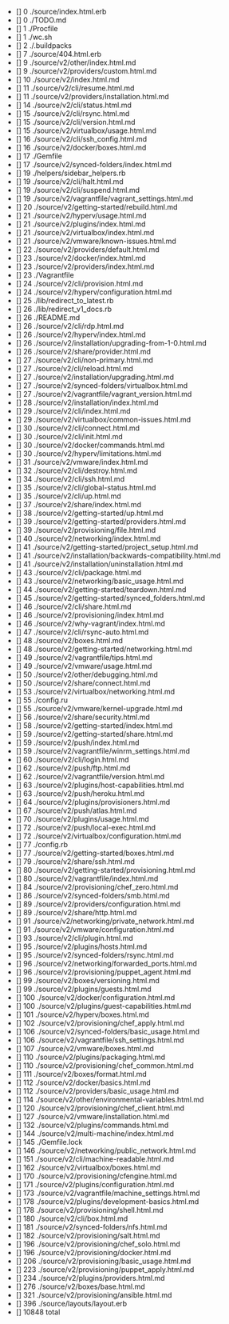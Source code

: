 - []      0 ./source/index.html.erb
- []      0 ./TODO.md
- []      1 ./Procfile
- []      1 ./wc.sh
- []      2 ./.buildpacks
- []      7 ./source/404.html.erb
- []      9 ./source/v2/other/index.html.md
- []      9 ./source/v2/providers/custom.html.md
- []     10 ./source/v2/index.html.md
- []     11 ./source/v2/cli/resume.html.md
- []     11 ./source/v2/providers/installation.html.md
- []     14 ./source/v2/cli/status.html.md
- []     15 ./source/v2/cli/rsync.html.md
- []     15 ./source/v2/cli/version.html.md
- []     15 ./source/v2/virtualbox/usage.html.md
- []     16 ./source/v2/cli/ssh_config.html.md
- []     16 ./source/v2/docker/boxes.html.md
- []     17 ./Gemfile
- []     17 ./source/v2/synced-folders/index.html.md
- []     19 ./helpers/sidebar_helpers.rb
- []     19 ./source/v2/cli/halt.html.md
- []     19 ./source/v2/cli/suspend.html.md
- []     19 ./source/v2/vagrantfile/vagrant_settings.html.md
- []     20 ./source/v2/getting-started/rebuild.html.md
- []     21 ./source/v2/hyperv/usage.html.md
- []     21 ./source/v2/plugins/index.html.md
- []     21 ./source/v2/virtualbox/index.html.md
- []     21 ./source/v2/vmware/known-issues.html.md
- []     22 ./source/v2/providers/default.html.md
- []     23 ./source/v2/docker/index.html.md
- []     23 ./source/v2/providers/index.html.md
- []     23 ./Vagrantfile
- []     24 ./source/v2/cli/provision.html.md
- []     24 ./source/v2/hyperv/configuration.html.md
- []     25 ./lib/redirect_to_latest.rb
- []     26 ./lib/redirect_v1_docs.rb
- []     26 ./README.md
- []     26 ./source/v2/cli/rdp.html.md
- []     26 ./source/v2/hyperv/index.html.md
- []     26 ./source/v2/installation/upgrading-from-1-0.html.md
- []     26 ./source/v2/share/provider.html.md
- []     27 ./source/v2/cli/non-primary.html.md
- []     27 ./source/v2/cli/reload.html.md
- []     27 ./source/v2/installation/upgrading.html.md
- []     27 ./source/v2/synced-folders/virtualbox.html.md
- []     27 ./source/v2/vagrantfile/vagrant_version.html.md
- []     28 ./source/v2/installation/index.html.md
- []     29 ./source/v2/cli/index.html.md
- []     29 ./source/v2/virtualbox/common-issues.html.md
- []     30 ./source/v2/cli/connect.html.md
- []     30 ./source/v2/cli/init.html.md
- []     30 ./source/v2/docker/commands.html.md
- []     30 ./source/v2/hyperv/limitations.html.md
- []     31 ./source/v2/vmware/index.html.md
- []     32 ./source/v2/cli/destroy.html.md
- []     34 ./source/v2/cli/ssh.html.md
- []     35 ./source/v2/cli/global-status.html.md
- []     35 ./source/v2/cli/up.html.md
- []     37 ./source/v2/share/index.html.md
- []     38 ./source/v2/getting-started/up.html.md
- []     39 ./source/v2/getting-started/providers.html.md
- []     39 ./source/v2/provisioning/file.html.md
- []     40 ./source/v2/networking/index.html.md
- []     41 ./source/v2/getting-started/project_setup.html.md
- []     41 ./source/v2/installation/backwards-compatibility.html.md
- []     41 ./source/v2/installation/uninstallation.html.md
- []     43 ./source/v2/cli/package.html.md
- []     43 ./source/v2/networking/basic_usage.html.md
- []     44 ./source/v2/getting-started/teardown.html.md
- []     45 ./source/v2/getting-started/synced_folders.html.md
- []     46 ./source/v2/cli/share.html.md
- []     46 ./source/v2/provisioning/index.html.md
- []     46 ./source/v2/why-vagrant/index.html.md
- []     47 ./source/v2/cli/rsync-auto.html.md
- []     48 ./source/v2/boxes.html.md
- []     48 ./source/v2/getting-started/networking.html.md
- []     49 ./source/v2/vagrantfile/tips.html.md
- []     49 ./source/v2/vmware/usage.html.md
- []     50 ./source/v2/other/debugging.html.md
- []     50 ./source/v2/share/connect.html.md
- []     53 ./source/v2/virtualbox/networking.html.md
- []     55 ./config.ru
- []     55 ./source/v2/vmware/kernel-upgrade.html.md
- []     56 ./source/v2/share/security.html.md
- []     58 ./source/v2/getting-started/index.html.md
- []     59 ./source/v2/getting-started/share.html.md
- []     59 ./source/v2/push/index.html.md
- []     59 ./source/v2/vagrantfile/winrm_settings.html.md
- []     60 ./source/v2/cli/login.html.md
- []     62 ./source/v2/push/ftp.html.md
- []     62 ./source/v2/vagrantfile/version.html.md
- []     63 ./source/v2/plugins/host-capabilities.html.md
- []     63 ./source/v2/push/heroku.html.md
- []     64 ./source/v2/plugins/provisioners.html.md
- []     67 ./source/v2/push/atlas.html.md
- []     70 ./source/v2/plugins/usage.html.md
- []     72 ./source/v2/push/local-exec.html.md
- []     72 ./source/v2/virtualbox/configuration.html.md
- []     77 ./config.rb
- []     77 ./source/v2/getting-started/boxes.html.md
- []     79 ./source/v2/share/ssh.html.md
- []     80 ./source/v2/getting-started/provisioning.html.md
- []     80 ./source/v2/vagrantfile/index.html.md
- []     84 ./source/v2/provisioning/chef_zero.html.md
- []     86 ./source/v2/synced-folders/smb.html.md
- []     89 ./source/v2/providers/configuration.html.md
- []     89 ./source/v2/share/http.html.md
- []     91 ./source/v2/networking/private_network.html.md
- []     91 ./source/v2/vmware/configuration.html.md
- []     93 ./source/v2/cli/plugin.html.md
- []     95 ./source/v2/plugins/hosts.html.md
- []     95 ./source/v2/synced-folders/rsync.html.md
- []     96 ./source/v2/networking/forwarded_ports.html.md
- []     96 ./source/v2/provisioning/puppet_agent.html.md
- []     99 ./source/v2/boxes/versioning.html.md
- []     99 ./source/v2/plugins/guests.html.md
- []    100 ./source/v2/docker/configuration.html.md
- []    100 ./source/v2/plugins/guest-capabilities.html.md
- []    101 ./source/v2/hyperv/boxes.html.md
- []    102 ./source/v2/provisioning/chef_apply.html.md
- []    106 ./source/v2/synced-folders/basic_usage.html.md
- []    106 ./source/v2/vagrantfile/ssh_settings.html.md
- []    107 ./source/v2/vmware/boxes.html.md
- []    110 ./source/v2/plugins/packaging.html.md
- []    110 ./source/v2/provisioning/chef_common.html.md
- []    111 ./source/v2/boxes/format.html.md
- []    112 ./source/v2/docker/basics.html.md
- []    112 ./source/v2/providers/basic_usage.html.md
- []    114 ./source/v2/other/environmental-variables.html.md
- []    120 ./source/v2/provisioning/chef_client.html.md
- []    127 ./source/v2/vmware/installation.html.md
- []    132 ./source/v2/plugins/commands.html.md
- []    144 ./source/v2/multi-machine/index.html.md
- []    145 ./Gemfile.lock
- []    146 ./source/v2/networking/public_network.html.md
- []    151 ./source/v2/cli/machine-readable.html.md
- []    162 ./source/v2/virtualbox/boxes.html.md
- []    170 ./source/v2/provisioning/cfengine.html.md
- []    171 ./source/v2/plugins/configuration.html.md
- []    173 ./source/v2/vagrantfile/machine_settings.html.md
- []    178 ./source/v2/plugins/development-basics.html.md
- []    178 ./source/v2/provisioning/shell.html.md
- []    180 ./source/v2/cli/box.html.md
- []    181 ./source/v2/synced-folders/nfs.html.md
- []    182 ./source/v2/provisioning/salt.html.md
- []    196 ./source/v2/provisioning/chef_solo.html.md
- []    196 ./source/v2/provisioning/docker.html.md
- []    206 ./source/v2/provisioning/basic_usage.html.md
- []    223 ./source/v2/provisioning/puppet_apply.html.md
- []    234 ./source/v2/plugins/providers.html.md
- []    276 ./source/v2/boxes/base.html.md
- []    321 ./source/v2/provisioning/ansible.html.md
- []    396 ./source/layouts/layout.erb
- []  10848 total
